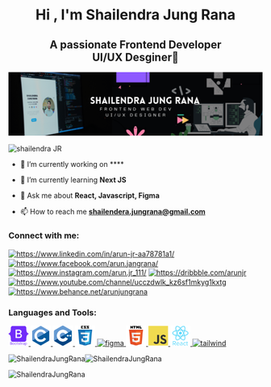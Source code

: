 
<h1 align="center">Hi , I'm Shailendra Jung Rana</h1>
<h2 align="center">A passionate Frontend Developer <br/> UI/UX Desginer👋 <br/> </h2>
<img align = “right” alt=“coding” width=“400” src ="Blue Geometric Illustration Graphic Designer LinkedIn Banner.png"/>
<p align="left"> <img src="https://komarev.com/ghpvc/?username=Shailendra-Jung-Rana&label=Profile%20views&color=0e75b6&style=flat" alt="shailendra JR" /> </p>

- 🔭 I’m currently working on ****

- 🌱 I’m currently learning **Next JS**

- 💬 Ask me about **React, Javascript, Figma**

- 📫 How to reach me **shailendera.jungrana@gmail.com**

<h3 align="left">Connect with me:</h3>
<p align="left">
<a href="https://www.linkedin.com/in/shailendra-jung-rana-aa78781a1/" target="blank"><img align="center" src="https://raw.githubusercontent.com/rahuldkjain/github-profile-readme-generator/master/src/images/icons/Social/linked-in-alt.svg" alt="https://www.linkedin.com/in/arun-jr-aa78781a1/" height="30" width="40" /></a>
<a href="https://fb.com/https://www.facebook.com/arun.jangrana/" target="blank"><img align="center" src="https://raw.githubusercontent.com/rahuldkjain/github-profile-readme-generator/master/src/images/icons/Social/facebook.svg" alt="https://www.facebook.com/arun.jangrana/" height="30" width="40" /></a>
<a href="https://instagram.com/https://www.instagram.com/arun.jr_111/" target="blank"><img align="center" src="https://raw.githubusercontent.com/rahuldkjain/github-profile-readme-generator/master/src/images/icons/Social/instagram.svg" alt="https://www.instagram.com/arun.jr_111/" height="30" width="40" /></a>
<a href="https://dribbble.com/https://dribbble.com/arunjr" target="blank"><img align="center" src="https://raw.githubusercontent.com/rahuldkjain/github-profile-readme-generator/master/src/images/icons/Social/dribbble.svg" alt="https://dribbble.com/arunjr" height="30" width="40" /></a>
<a href="https://www.youtube.com/c/https://www.youtube.com/channel/ucczdwlk_kz6sf1mkyg1kxtg" target="blank"><img align="center" src="https://raw.githubusercontent.com/rahuldkjain/github-profile-readme-generator/master/src/images/icons/Social/youtube.svg" alt="https://www.youtube.com/channel/ucczdwlk_kz6sf1mkyg1kxtg" height="30" width="40" /></a>
  <a href="https://www.behance.net/arunjungrana" target="blank"><img align="center" src="https://raw.githubusercontent.com/rahuldkjain/github-profile-readme-generator/master/src/images/icons/Social/behance.svg" alt="https://www.behance.net/arunjungrana" height="30" width="40" /></a>
</p>

<h3 align="left">Languages and Tools:</h3>
<p align="left"> <a href="https://getbootstrap.com" target="_blank" rel="noreferrer"> <img src="https://raw.githubusercontent.com/devicons/devicon/master/icons/bootstrap/bootstrap-plain-wordmark.svg" alt="bootstrap" width="40" height="40"/> </a> <a href="https://www.cprogramming.com/" target="_blank" rel="noreferrer"> <img src="https://raw.githubusercontent.com/devicons/devicon/master/icons/c/c-original.svg" alt="c" width="40" height="40"/> </a> <a href="https://www.w3schools.com/cpp/" target="_blank" rel="noreferrer"> <img src="https://raw.githubusercontent.com/devicons/devicon/master/icons/cplusplus/cplusplus-original.svg" alt="cplusplus" width="40" height="40"/> </a> <a href="https://www.w3schools.com/css/" target="_blank" rel="noreferrer"> <img src="https://raw.githubusercontent.com/devicons/devicon/master/icons/css3/css3-original-wordmark.svg" alt="css3" width="40" height="40"/> </a> <a href="https://www.figma.com/" target="_blank" rel="noreferrer"> <img src="https://www.vectorlogo.zone/logos/figma/figma-icon.svg" alt="figma" width="40" height="40"/> </a> <a href="https://www.w3.org/html/" target="_blank" rel="noreferrer"> <img src="https://raw.githubusercontent.com/devicons/devicon/master/icons/html5/html5-original-wordmark.svg" alt="html5" width="40" height="40"/> </a> <a href="https://developer.mozilla.org/en-US/docs/Web/JavaScript" target="_blank" rel="noreferrer"> <img src="https://raw.githubusercontent.com/devicons/devicon/master/icons/javascript/javascript-original.svg" alt="javascript" width="40" height="40"/> </a> <a href="https://reactjs.org/" target="_blank" rel="noreferrer"> <img src="https://raw.githubusercontent.com/devicons/devicon/master/icons/react/react-original-wordmark.svg" alt="react" width="40" height="40"/> </a> <a href="https://tailwindcss.com/" target="_blank" rel="noreferrer"> <img src="https://www.vectorlogo.zone/logos/tailwindcss/tailwindcss-icon.svg" alt="tailwind" width="40" height="40"/> </a> </p>

<p><img align="left" src="https://github-readme-stats.vercel.app/api/top-langs?username=ShailendraJungRana&show_icons=true&locale=en&layout=compact" alt="ShailendraJungRana" /></p>

<p>&nbsp;<img align="left" src="https://github-readme-stats.vercel.app/api?username=ShailendraJungRana&show_icons=true&locale=en" alt="ShailendraJungRana" /></p>

<p><img align="left" src="https://github-readme-streak-stats.herokuapp.com/?user=ShailendraJungRana&" alt="ShailendraJungRana" /></p>
